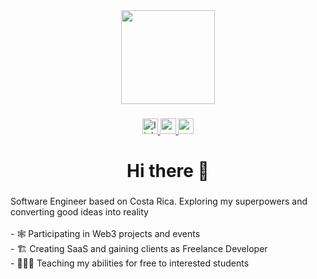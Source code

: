 <div align="center">
  <img height="150" src="https://res.cloudinary.com/dhe2iy0sa/video/upload/v1717017206/mffhybgbtlfsaukkl9im.gif" alt"Gif Logo"  />
</div>

###

<div align="center">
  <a href="https://www.linkedin.com/in/icortes99/" target="_blank">
    <img src="https://img.shields.io/static/v1?message=LinkedIn&logo=linkedin&label=&color=005F90&logoColor=white&labelColor=&style=for-the-badge" height="25" alt="linkedin logo"  />
  </a>
  <a href="https://icortes99.netlify.app/" target="_blank">
    <img src="https://img.shields.io/static/v1?message=Portfolio&logo=codepen&label=&color=0B0F1D&logoColor=white&labelColor=&style=for-the-badge" height="25" alt="codepen logo"  />
  </a>
  <a href="mailto:cortes.ivan353@gmail.com" target="_blank">
    <img src="https://img.shields.io/static/v1?message=Gmail&logo=gmail&label=&color=AE301F&logoColor=white&labelColor=&style=for-the-badge" height="25" alt="gmail logo"  />
  </a>
</div>

###

<h1 align="center">Hi there 👋</h1>

###

<p align="left">Software Engineer based on Costa Rica. Exploring my superpowers and converting good ideas into reality<br>
  <br>- 🕸️ Participating in Web3 projects and events
  <br>- 🏗️ Creating SaaS and gaining clients as Freelance Developer 
  <br>- 👨🏼‍🏫 Teaching my abilities for free to interested students</p>

###
